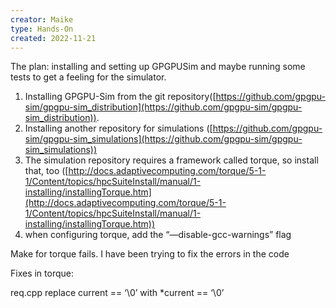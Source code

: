 ```yaml
---
creator: Maike
type: Hands-On
created: 2022-11-21
---
```

The plan: installing and setting up GPGPUSim and maybe running some tests to get a feeling for the simulator.

1. Installing GPGPU-Sim from the git repository([https://github.com/gpgpu-sim/gpgpu-sim_distribution](https://github.com/gpgpu-sim/gpgpu-sim_distribution)).
2. Installing another repository for simulations ([https://github.com/gpgpu-sim/gpgpu-sim_simulations](https://github.com/gpgpu-sim/gpgpu-sim_simulations))
3. The simulation repository requires a framework called torque, so install that, too ([http://docs.adaptivecomputing.com/torque/5-1-1/Content/topics/hpcSuiteInstall/manual/1-installing/installingTorque.htm](http://docs.adaptivecomputing.com/torque/5-1-1/Content/topics/hpcSuiteInstall/manual/1-installing/installingTorque.htm))
4. when configuring torque, add the “—disable-gcc-warnings” flag

Make for torque fails. I have been trying to fix the errors in the code

Fixes in torque:

req.cpp replace current == ‘\0’ with *current == ‘\0’